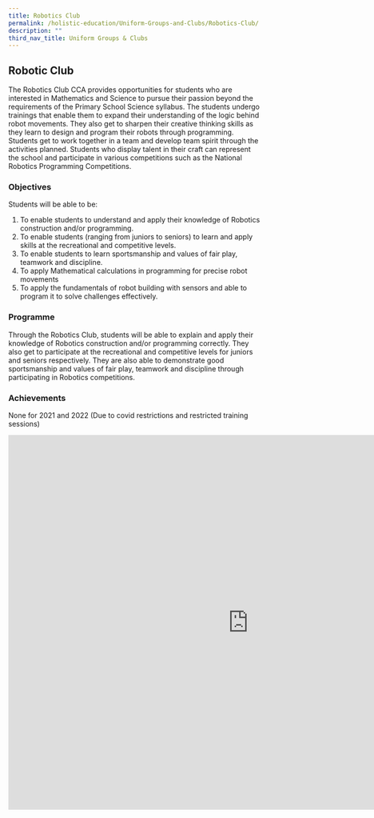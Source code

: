 ```yaml
---
title: Robotics Club
permalink: /holistic-education/Uniform-Groups-and-Clubs/Robotics-Club/
description: ""
third_nav_title: Uniform Groups & Clubs
---
```

## Robotic Club

The Robotics Club CCA provides opportunities for students who are interested in Mathematics and Science to pursue their passion beyond the requirements of the Primary School Science syllabus. The students undergo trainings that enable them to expand their understanding of the logic behind robot movements. They also get to sharpen their creative thinking skills as they learn to design and program their robots through programming. Students get to work together in a team and develop team spirit through the activities planned. Students who display talent in their craft can represent the school and participate in various competitions such as the National Robotics Programming Competitions. 

### Objectives

Students will be able to be:  

1.	To enable students to understand and apply their knowledge of Robotics construction and/or programming.
2.	To enable students (ranging from juniors to seniors) to learn and apply skills at the recreational and competitive levels. 
3.	To enable students to learn sportsmanship and values of fair play, teamwork and discipline.
4.	To apply Mathematical calculations in programming for precise robot movements
5.	To apply the fundamentals of robot building with sensors and able to program it to solve challenges effectively. 


### Programme

Through the Robotics Club, students will be able to explain and apply their knowledge of Robotics construction and/or programming correctly. They also get to participate at the recreational and competitive levels for juniors and seniors respectively. They are also able to demonstrate good sportsmanship and values of fair play, teamwork and discipline through participating in Robotics competitions.


### Achievements

None for 2021 and 2022 (Due to covid restrictions and restricted training sessions)

<iframe allowfullscreen="true" height="749" width="960" frameborder="0" src="https://docs.google.com/presentation/d/e/2PACX-1vQzBD_Py18kDrN9TM5hv5CdC-8Y-29eyO2v04Kh_6krltmlGU9XojozlSemC1Tv0Y98orAnkKsZzgVr/embed?start=false&amp;loop=false&amp;delayms=3000"></iframe>